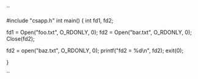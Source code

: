 ``  

#include "csapp.h" 
int main()
{
 int fd1, fd2;
 
 fd1 = Open("foo.txt", O_RDONLY, 0);
 fd2 = Open("bar.txt", O_RDONLY, 0);
 Close(fd2);
 
 fd2 = open("baz.txt", O_RDONLY, 0);
 printf("fd2 = %d\n", fd2);
 exit(0);

}

``
